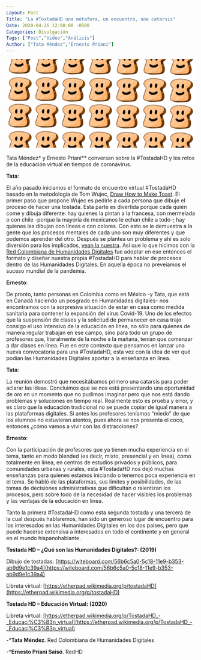 ```yaml
---
Layout: Post
Title: "La #TostadaHD una métafora, un encuentro, una catarsis"
Date: 2020-04-26 12:00:00 -0500
Categories: Divulgación
Tags: ["Post","Video","Análisis"]  
Author: ["Tata Méndez","Ernesto Priani"] 
---
```

![Imagen portada](/assets/blog/TOSTADA.png) 

Tata Méndez* y Ernesto Priani** conversan sobre la #TostadaHD y los retos de la educación virtual en tiempos de coronavirus.

**Tata**:

El año pasado iniciamos el formato de encuentro virtual #TostadaHD basado en la metodología de Tom Wujec, [Draw How to Make Toast](https://www.drawtoast.com/). El primer paso que propone Wujec es pedirle a cada persona que dibuje el proceso de hacer una tostada. Esta parte es divertida porque cada quién come y dibuja diferente: hay quienes la pintan a la francesa, con mermelada o con chile -porque la mayoría de mexicanos le echan chile a todo-; hay quienes las dibujan con líneas o con colores. Con esto se le demuestra a la gente que los procesos mentales de cada uno son muy diferentes y que podemos aprender del otro. Después se plantea un problema y ahí es solo diversión para los implicados, [vean la nuestra](https://witeboard.com/56b6c5a0-5c18-11e9-b353-ab9d9e1c39a4). Así que lo que hicimos con la [Red Colombiana de Humanidades Digitales](http://www.rehdi.co/) fue adoptar en ese entonces el formato y diseñar nuestra propia #TostadaHD para hablar de procesos dentro de las Humanidades Digitales. En aquella época no preveíamos el suceso mundial de la pandemia.

**Ernesto**:

De pronto, tanto personas en Colombia como en México -y Tata, que está en Canadá haciendo un posgrado en Humanidades digitales- nos encontramos con la sorpresiva situación de estar en casa como medida sanitaria para contener la expansión del virus Covid-19. Uno de los efectos que la suspensión de clases y la solicitud de permanecer en casa trajo consigo el uso intensivo de la educación en línea, no sólo para quienes de manera regular trabajan en ese campo, sino para todo un grupo de profesores que, literalmente de la noche a la mañana, tenían que comenzar a dar clases en línea. Fue en este contexto que pensamos en lanzar una nueva convocatoria para una #TostadaHD, esta vez con la idea de ver qué podían las Humanidades Digitales aportar a la enseñanza en línea.

**Tata**:

La reunión demostró que necesitábamos primero una catarsis para poder aclarar las ideas. Concluimos que se nos está presentando una oportunidad de oro en un momento que no pudimos imaginar pero que nos está dando problemas y soluciones en tiempo real. Realmente esto es prueba y error, y es claro que la educación tradicional no se puede copiar de igual manera a las plataformas digitales. Si antes los profesores teníamos “miedo” de que los alumnos no estuvieran atentos, pues ahora se nos presenta el coco, entonces ¿cómo vamos a vivir con las distracciones?  

**Ernesto**:

Con la participación de profesores que ya tienen mucha experiencia en el tema, tanto en modo blended (es decir, mixto, presencial y en línea), como totalmente en línea, en centros de estudios privados y públicos, para comunidades urbanas y rurales, esta  #TostadaHD nos dejó muchas enseñanzas para quienes estamos iniciando o tenemos poca experiencia en el tema. Se habló de las plataformas, sus límites y posibilidades, de las tomas de decisiones administrativas que dificultan o ralentizan los procesos, pero sobre todo de la necesidad de hacer visibles los problemas y las ventajas de la educación en línea. 

Tanto la primera #TostadaHD como esta segunda tostada y una tercera de la cual después hablaremos, han sido un generoso lugar de encuentro para los interesados en las Humanidades Digitales en los dos países, pero que puede hacerse extensiva a interesados en todo el continente y en general en el mundo hispanohablante. 

**Tostada HD – ¿Qué son las Humanidades Digitales?: (2019)**

Dibujo de tostadas: [https://witeboard.com/56b6c5a0-5c18-11e9-b353-ab9d9e1c39a4](https://witeboard.com/56b6c5a0-5c18-11e9-b353-ab9d9e1c39a4)

Libreta virtual: [https://etherpad.wikimedia.org/p/tostadaHD](https://etherpad.wikimedia.org/p/tostadaHD) 
 
**Tostada HD – Educación Virtual: (2020)**

Libreta virtual: [https://etherpad.wikimedia.org/p/TostadaHD_-_Educaci%C3%B3n_virtual](https://etherpad.wikimedia.org/p/TostadaHD_-_Educaci%C3%B3n_virtual)

-***Tata Méndez**. Red Colombiana de Humanidades Digitales

-***Ernesto Priani Saisó**. RedHD